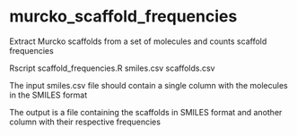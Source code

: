 # murcko_scaffold_frequencies
Extract Murcko scaffolds from a set of molecules and counts scaffold frequencies

Rscript scaffold_frequencies.R smiles.csv scaffolds.csv

The input smiles.csv file should contain a single column with the molecules in the SMILES format

The output is a file containing the scaffolds in SMILES format and another column with their respective frequencies
